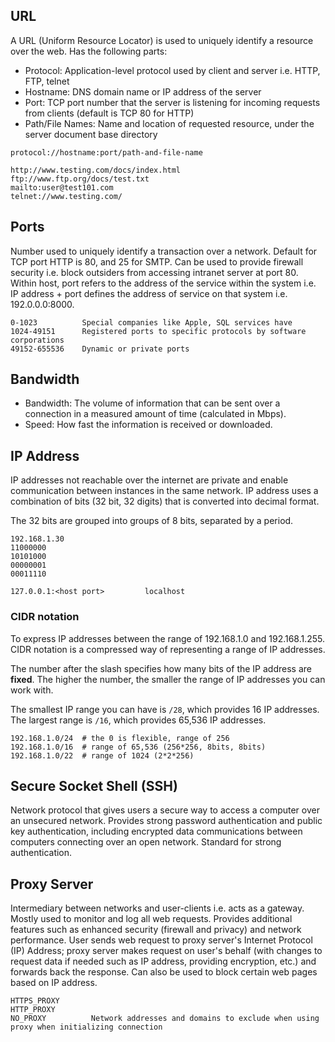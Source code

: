 ## URL

A URL (Uniform Resource Locator) is used to uniquely identify a resource over the web. Has the following parts:

- Protocol: Application-level protocol used by client and server i.e. HTTP, FTP, telnet
- Hostname: DNS domain name or IP address of the server
- Port: TCP port number that the server is listening for incoming requests from clients (default is TCP 80 for HTTP)
- Path/File Names: Name and location of requested resource, under the server document base directory

```
protocol://hostname:port/path-and-file-name

http://www.testing.com/docs/index.html
ftp://www.ftp.org/docs/test.txt
mailto:user@test101.com
telnet://www.testing.com/
```

## Ports

Number used to uniquely identify a transaction over a network. Default for TCP port HTTP is 80, and 25 for SMTP. Can be used to provide firewall security i.e. block outsiders from accessing intranet server at port 80. Within host, port refers to the address of the service within the system i.e. IP address + port defines the address of service on that system i.e. 192.0.0.0:8000.

```
0-1023          Special companies like Apple, SQL services have
1024-49151      Registered ports to specific protocols by software corporations
49152-655536    Dynamic or private ports
```

## Bandwidth

- Bandwidth: The volume of information that can be sent over a connection in a measured amount of time (calculated in Mbps).
- Speed: How fast the information is received or downloaded.

## IP Address

IP addresses not reachable over the internet are private and enable communication between instances in the same network. IP address uses a combination of bits (32 bit, 32 digits) that is converted into decimal format.

The 32 bits are grouped into groups of 8 bits, separated by a period.

```
192.168.1.30
11000000
10101000
00000001
00011110

127.0.0.1:<host port>         localhost
```

### CIDR notation

To express IP addresses between the range of 192.168.1.0 and 192.168.1.255. CIDR notation is a compressed way of representing a range of IP addresses.

The number after the slash specifies how many bits of the IP address are **fixed**. The higher the number, the smaller the range of IP addresses you can work with.

The smallest IP range you can have is `/28`, which provides 16 IP addresses. The largest range is `/16`, which provides 65,536 IP addresses.

```
192.168.1.0/24  # the 0 is flexible, range of 256
192.168.1.0/16  # range of 65,536 (256*256, 8bits, 8bits)
192.168.1.0/22  # range of 1024 (2*2*256)
```

## Secure Socket Shell (SSH)

Network protocol that gives users a secure way to access a computer over an unsecured network. Provides strong password authentication and public key authentication, including encrypted data communications between computers connecting over an open network. Standard for strong authentication.

## Proxy Server

Intermediary between networks and user-clients i.e. acts as a gateway. Mostly used to monitor and log all web requests. Provides additional features such as enhanced security (firewall and privacy) and network performance. User sends web request to proxy server's Internet Protocol (IP) Address; proxy server makes request on user's behalf (with changes to request data if needed such as IP address, providing encryption, etc.) and forwards back the response. Can also be used to block certain web pages based on IP address.

```
HTTPS_PROXY
HTTP_PROXY
NO_PROXY          Network addresses and domains to exclude when using proxy when initializing connection
```
